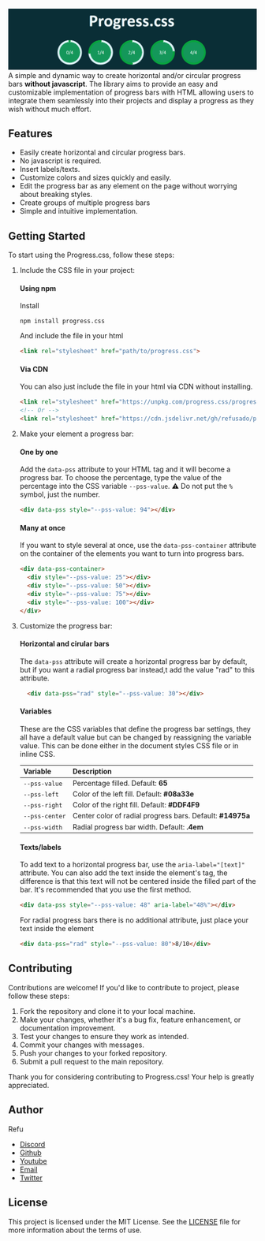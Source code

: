 
![Demo](./assets/banner.png)
A simple and dynamic way to create horizontal and/or circular progress bars **without javascript**. The library aims to provide an easy and customizable implementation of progress bars with HTML allowing users to integrate them seamlessly into their projects and display a progress as they wish without much effort.

## Features
- Easily create horizontal and circular progress bars.
- No javascript is required.
- Insert labels/texts.
- Customize colors and sizes quickly and easily.
- Edit the progress bar as any element on the page without worrying about breaking styles.
- Create groups of multiple progress bars
- Simple and intuitive implementation.

## Getting Started
To start using the Progress.css, follow these steps:

1. Include the CSS file in your project:

    #### Using npm
    Install
    ```
    npm install progress.css
    ```
    And include the file in your html
    ```html
    <link rel="stylesheet" href="path/to/progress.css">
    ```
    #### Via CDN
    You can also just include the file in your html via CDN without installing.
    ```html
    <link rel="stylesheet" href="https://unpkg.com/progress.css/progress.min.css">
    <!-- Or -->
    <link rel="stylesheet" href="https://cdn.jsdelivr.net/gh/refusado/progress.css/progress.min.css">
    ```

2. Make your element a progress bar:
    #### One by one
    Add the `data-pss` attribute to your HTML tag and it will become a progress bar. To choose the percentage, type the value of the percentage into the CSS variable `--pss-value`. ⚠️ Do not put the `%` symbol, just the number.
    ```html
    <div data-pss style="--pss-value: 94"></div>
    ```
    
    #### Many at once
    If you want to style several at once, use the `data-pss-container` attribute on the container of the elements you want to turn into progress bars.
    ```html
    <div data-pss-container>
      <div style="--pss-value: 25"></div>
      <div style="--pss-value: 50"></div>
      <div style="--pss-value: 75"></div>
      <div style="--pss-value: 100"></div>
    </div>
    ```


3. Customize the progress bar:
    #### Horizontal and cirular bars
    The `data-pss` attribute will create a horizontal progress bar by default, but if you want a radial progress bar instead,t add the value "rad" to this attribute.

    ```html
      <div data-pss="rad" style="--pss-value: 30"></div>
    ```
    #### Variables
    These are the CSS variables that define the progress bar settings, they all have a default value but can be changed by reassigning the variable value. This can be done either in the document styles CSS file or in inline CSS.

    | Variable                   | Description |
    |----------------------------|-------------|
    | `--pss-value`  | Percentage filled. Default: **65** |
    | `--pss-left`   | Color of the left fill. Default: **#08a33e** |
    | `--pss-right`  | Color of the right fill. Default: **#DDF4F9** |
    | `--pss-center` | Center color of radial progress bars. Default: **#14975a** |
    | `--pss-width`  | Radial progress bar width. Default: **.4em** |

    #### Texts/labels
    To add text to a horizontal progress bar, use the `aria-label="[text]"` attribute. You can also add the text inside the element's tag, the difference is that this text will not be centered inside the filled part of the bar. It's recommended that you use the first method.

    ```html
    <div data-pss style="--pss-value: 48" aria-label="48%"></div>
    ```
    For radial progress bars there is no additional attribute, just place your text inside the element
    ```html
    <div data-pss="rad" style="--pss-value: 80">8/10</div>
    ```

## Contributing

Contributions are welcome! If you'd like to contribute to project, please follow these steps:

1. Fork the repository and clone it to your local machine.
2. Make your changes, whether it's a bug fix, feature enhancement, or documentation improvement.
3. Test your changes to ensure they work as intended.
4. Commit your changes with messages.
5. Push your changes to your forked repository.
6. Submit a pull request to the main repository.

Thank you for considering contributing to Progress.css! Your help is greatly appreciated.

## Author

Refu

- [Discord](https://discord.com/users/412685400847679508)
- [Github](https://github.com/refusado)
- [Youtube](https://www.youtube.com/@refusado)
- [Email](mailto:refusado@gmail.com)
- [Twitter](https://twitter.com/refusado)

## License

This project is licensed under the  MIT License. See the [LICENSE](https://github.com/refusado/progress.css/blob/main/LICENSE) file for more information about the terms of use.